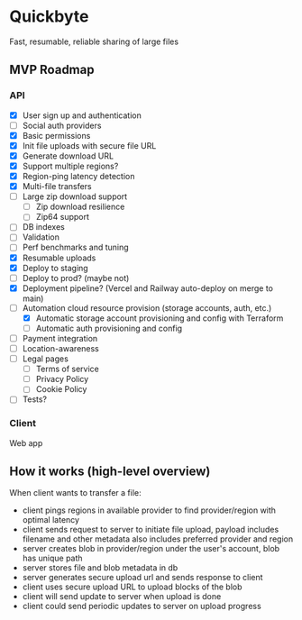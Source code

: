 # Quickbyte

Fast, resumable, reliable sharing of large files

## MVP Roadmap

### API

- [x] User sign up and authentication
- [ ] Social auth providers
- [x] Basic permissions
- [x] Init file uploads with secure file URL
- [x] Generate download URL
- [x] Support multiple regions?
- [x] Region-ping latency detection
- [x] Multi-file transfers
- [ ] Large zip download support
    - [ ] Zip download resilience
    - [ ] Zip64 support
- [ ] DB indexes
- [ ] Validation
- [ ] Perf benchmarks and tuning
- [x] Resumable uploads
- [x] Deploy to staging
- [ ] Deploy to prod? (maybe not)
- [x] Deployment pipeline? (Vercel and Railway auto-deploy on merge to main)
- [ ] Automation cloud resource provision (storage accounts, auth, etc.)
    - [x] Automatic storage account provisioning and config with Terraform
    - [ ] Automatic auth provisioning and config
- [ ] Payment integration
- [ ] Location-awareness
- [ ] Legal pages
    - [ ] Terms of service
    - [ ] Privacy Policy
    - [ ] Cookie Policy
- [ ] Tests?

### Client

Web app

## How it works (high-level overview)

When client wants to transfer a file:
- client pings regions in available provider to find provider/region with optimal latency
- client sends request to server to initiate file upload, payload includes filename and other metadata
also includes preferred provider and region
- server creates blob in provider/region under the user's account, blob has unique path
- server stores file and blob metadata in db
- server generates secure upload url and sends response to client
- client uses secure upload URL to upload blocks of the blob
- client will send update to server when upload is done
- client could send periodic updates to server on upload progress
